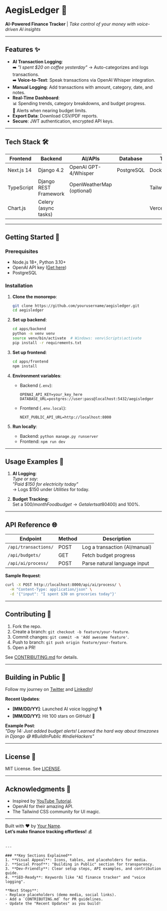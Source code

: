 
# AegisLedger 💸

**AI-Powered Finance Tracker** | *Take control of your money with voice-driven AI insights*

---

## Features ✨

- **AI Transaction Logging**:  
  ➡️ *"I spent $20 on coffee yesterday"* → Auto-categorizes and logs transactions.  
  ➡️ **Voice-to-Text**: Speak transactions via OpenAI Whisper integration.
- **Manual Logging**: Add transactions with amount, category, date, and notes.
- **Real-Time Dashboard**:  
  📊 Spending trends, category breakdowns, and budget progress.  
  🔔 Alerts when nearing budget limits.
- **Export Data**: Download CSV/PDF reports.
- **Secure**: JWT authentication, encrypted API keys.

---

## Tech Stack 🛠️

| **Frontend**       | **Backend**          | **AI/APIs**               | **Database**      | **Tools**         |
|--------------------|----------------------|---------------------------|-------------------|-------------------|
| Next.js 14         | Django 4.2           | OpenAI GPT-4/Whisper      | PostgreSQL        | Docker            |
| TypeScript         | Django REST Framework| OpenWeatherMap (optional) |                   | Tailwind CSS      |
| Chart.js           | Celery (async tasks) |                           |                   | Vercel/Heroku     |

---

## Getting Started 🚀

### Prerequisites
- Node.js 18+, Python 3.10+
- OpenAI API key ([Get here](https://platform.openai.com/))
- PostgreSQL

### Installation

1. **Clone the monorepo**:
   ```bash
   git clone https://github.com/yourusername/aegisledger.git
   cd aegisledger
   ```

2. **Set up backend**:
   ```bash
   cd apps/backend
   python -m venv venv
   source venv/bin/activate  # Windows: venv\Scripts\activate
   pip install -r requirements.txt
   ```

3. **Set up frontend**:
   ```bash
   cd apps/frontend
   npm install
   ```

4. **Environment variables**:
   - Backend (`.env`):
     ```
     OPENAI_API_KEY=your_key_here
     DATABASE_URL=postgres://user:pass@localhost:5432/aegisledger
     ```
   - Frontend (`.env.local`):
     ```
     NEXT_PUBLIC_API_URL=http://localhost:8000
     ```

5. **Run locally**:
   - Backend: `python manage.py runserver`
   - Frontend: `npm run dev`

---

## Usage Examples 💬

1. **AI Logging**:  
   *Type or say*:  
   *"Paid $150 for electricity today"*  
   → Logs $150 under *Utilities* for today.

2. **Budget Tracking**:  
   Set a $500/month Food budget → Get alerts at 80% ($400) and 100%.

---

## API Reference 🌐

| Endpoint             | Method | Description                     |
|----------------------|--------|---------------------------------|
| `/api/transactions/` | POST   | Log a transaction (AI/manual)  |
| `/api/budgets/`      | GET    | Fetch budget progress          |
| `/api/ai/process/`   | POST   | Parse natural language input    |

**Sample Request**:
```bash
curl -X POST http://localhost:8000/api/ai/process/ \
  -H "Content-Type: application/json" \
  -d '{"input": "I spent $30 on groceries today"}'
```

---

## Contributing 🤝

1. Fork the repo.
2. Create a branch: `git checkout -b feature/your-feature`.
3. Commit changes: `git commit -m 'Add awesome feature'`.
4. Push to branch: `git push origin feature/your-feature`.
5. Open a PR!

See [CONTRIBUTING.md](CONTRIBUTING.md) for details.

---

## Building in Public 🚀

Follow my journey on [Twitter](https://twitter.com/YourHandle) and [LinkedIn](https://linkedin.com/in/YourProfile)!  

**Recent Updates**:  
- **[MM/DD/YY]**: Launched AI voice logging! 🎙️  
- **[MM/DD/YY]**: Hit 100 stars on GitHub! 🌟  

**Example Post**:  
*"Day 14: Just added budget alerts! Learned the hard way about timezones in Django 😅 #BuildInPublic #IndieHackers"*

---

## License 📜

MIT License. See [LICENSE](LICENSE).

---

## Acknowledgments 🙌

- Inspired by [YouTube Tutorial](https://www.youtube.com/watch?v=Dn1EjhcQk64).
- OpenAI for their amazing API.
- The Tailwind CSS community for UI magic.

---

Built with ❤️ by [Your Name](https://github.com/yourusername).  
**Let’s make finance tracking effortless!** 💰
```

---

### **Key Sections Explained**
1. **Visual Appeal**: Icons, tables, and placeholders for media.
2. **Social Proof**: "Building in Public" section for transparency.
3. **Dev-Friendly**: Clear setup steps, API examples, and contribution guide.
4. **SEO-Ready**: Keywords like "AI finance tracker" and "voice logging".

**Next Steps**:  
- Replace placeholders (demo media, social links).  
- Add a `CONTRIBUTING.md` for PR guidelines.  
- Update the "Recent Updates" as you build!
